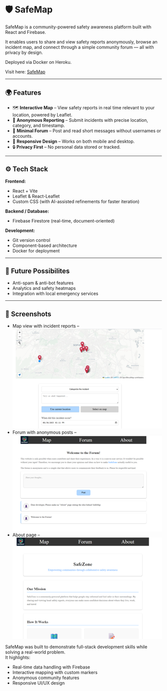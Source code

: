 # 🛡️ SafeMap

SafeMap is a community-powered safety awareness platform built with React and Firebase.

It enables users to share and view safety reports anonymously, browse an incident map, and connect through a simple community forum — all with privacy by design.

Deployed via Docker on Heroku.

Visit here: [SafeMap](https://safemap-8e8ffc338a58.herokuapp.com/)

---

## 🌍 Features

- 🗺 **Interactive Map** – View safety reports in real time relevant to your location, powered by Leaflet.  
- 📝 **Anonymous Reporting** – Submit incidents with precise location, category, and timestamp.  
- 💬 **Minimal Forum** – Post and read short messages without usernames or accounts.  
- 📱 **Responsive Design** – Works on both mobile and desktop.  
- 🔒 **Privacy First** – No personal data stored or tracked.  
---

## ⚙️ Tech Stack

**Frontend:**  
- React + Vite  
- Leaflet & React-Leaflet  
- Custom CSS (with AI-assisted refinements for faster iteration)  

**Backend / Database:**  
- Firebase Firestore (real-time, document-oriented)

**Development:**  
- Git version control  
- Component-based architecture  
- Docker for deployment
---

## 🚀 Future Possibilites

- Anti-spam & anti-bot features  
- Analytics and safety heatmaps  
- Integration with local emergency services  

---
## 📸 Screenshots

- Map view with incident reports – ![Map with report form](./docs/map.png) 
- Forum with anonymous posts – ![Forum with posts and Navigation bar](./docs/forum.png)
- About page – ![About page sneak peak](./docs/about.png)


SafeMap was built to demonstrate full-stack development skills while solving a real-world problem.  
It highlights:
- Real-time data handling with Firebase  
- Interactive mapping with custom markers  
- Anonymous community features  
- Responsive UI/UX design
